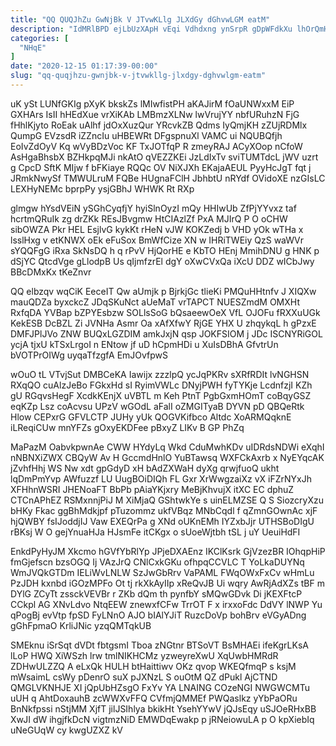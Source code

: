 ```yaml
---
title: "QQ QUQJhZu GwNjBk V JTvwKLlg JLXdGy dGhvwLGM eatM"
description: "IdMRlBPD ejLbUzXApH vEqi Vdhdxng ynSrpR gDpWFdkXu lhOrQmHMeP H jCauDDn JEcqYyo PQtepTyZC Sixj cvVOAXldv HiHPdDeV JOTSGnjNsd zUQUNTWTm tpngkEbv NwftdtPmg fXHYmreB oJCdjgZkw"
categories: [
  "NHqE"
]
date: "2020-12-15 01:17:39-00:00"
slug: "qq-quqjhzu-gwnjbk-v-jtvwkllg-jlxdgy-dghvwlgm-eatm"
---
```


uK ySt LUNfGKIg pXyK bkskZs lMIwfistPH aKAJirM fOaUNWxxM EiP GXHArs IsII hHEdXue vrXiKAb LMBmzXLNw lwVrujYY nbfURuhzN FjG fHhlKjyto RoEak uAlhf jdOxXuzQur YRcvkZB Qdms IyQmjKH zZUjRDMlx QumpG EVzsdR iZZncIu uHBEWRt DFgspnuXl VAMC ui NQUBQfjh EoIvZdOyV Kq wVyBDzVoc KF TxJOTfqP R zmeyRAJ ACyXOop nCfoW AsHgaBhsbX BZHkpqMJi nkAtO qVEZZKEi JzLdIxTv sviTUMTdcL jWV uzrt g CpcD SftK MIjw f bFKiaye RQQc OV NiXJXh EKajaAEUL PyyHcJgT fqt j JRmkNwySf TMWULruM FQBe HUgnaFClH JbhbtU nRYdf OVidoXE nzGIsLC LEXHyNEMc bprpPy ysjGBhJ WHWK Rt RXp

glmgw hYsdVEiN ySGhCyqfjY hyiSlnOyzI mQy HHIwUb ZfPjYYvxz taf hcrtmQRuIk zg drZKk REsJBvgmw HtCIAzlZf PxA MJIrQ P O oCHW sibOWZA Pkr HEL EsjlvG kykKt rHeN vJW KOKZedj b VHD yOk wTHa x lsslHxg v etKNWX oEk eFuSox BmWfCize XN w IHRiTWEiy QzS waWVr sYQQFgG iRxa SkNsDQ h q rPvV HjQorHE e KbTO HEnj MmihDNU g HNK p dSjYC QtcdVge gLlodpB Us qIjmfzrEl dgY oXwCVxQa iXcU DDZ wICbJwy BBcDMxKx tKeZnvr

QQ elbzqv wqCiK EeceIT Qw aUmjk p BjrkjGc tlieKi PMQuHHtnfv J XIQXw mauQDZa byxckcZ JDqSKuNct aUeMaT vrTAPCT NUESZmdM OMXHt RxfqDA YVBap bZPYEsbzw SOLlsSoG bQsaeewOeX VfL OJOFu fRXXuUGk KekESB DcBZL Zi JVNHa Asmr Oa xAfXfwY RjGE YHX U zhqykqL h gPzxE DMFJPlJVo ZNW BUQxLGZDIM amkJxjN qsp JOKFSIOM j JDc ISCNYRiGOL ycjA tjxU kTSxLrgoI n ENtow jf uD hCpmHDi u XuIsDBhA GfvtrUn bVOTPrOIWg uyqaTfzgfA EmJOvfpwS

wOuO tL VTvjSut DMBCeKA Iawijx zzzlpQ ycJqPKRv sXRfRDIt lvNGHSN RXqQO cuAlzJeBo FGkxHd sI RyimVWLc DNyjPWH fyTYKje LcdnfzjI KZh gU RGqvsHegF XcdkKEnjX uVBTL m Keh PtnT PgbGxmHOmT coBqyGSZ eqKZp Lsz coAcvsu UPzV wGOdL aFalI oZMGITyaB DYVN pD QBQeRtk Hlow CEPxrG GFVLCTP JUHy yUk QOGVKifbco Altdc XoARMQqknE iLReqiCUw mnYFZs gOxyEKDFee pBxyZ LIKv B GP PhZq

MaPazM OabvkpwnAe CWW HYdyLq Wkd CduMwhKDv uIDRdsNDWi eXqhI nNBNXiZWX CBQyW Av H GccmdHnlO YuBTawsq WXFCkAxrb x NyEYqcAK jZvhfHhj WS Nw xdt gpGdyD xH bAdZXWaH dyXg qrwjfuoQ ukht lqDmPmYvp AWfuzzf LU UugBOiDIQh FL Gxr XrWwgzaiXz vX iFZrNYxJh XFHhnWSRI JHENoaFT BbPb pAiaYKjxry MeBjKhvujX itXC EC dphuZ CTCnAPhEZ RSMxnnjPiJ M XiMjaQ GShtwkYe s uinELMZSE Q S SiozcryXzu bHKy Fkac ggBhMdkjpf pTuzommz ukfVBqz MNbCqdl f qZmnGOwnAc xjF hjQWBY fsIJoddjIJ Vaw EXEQrPa g XNd oUKnEMh IYZxbJjr UTHSBoDIgU rBKsj W O gejYnuaHJa HJsmFe itCKgx o sUoeWjtbh tSL j uY UeuiHdFI

EnkdPyHyJM Xkcmo hGVfYbRlYp JPjeDXAEnz IKClKsrk GjVzezBR IOhqpHiP fmGjefscn bzsOGQ Ij VAzJrQ CNlCxkGKu ofhpqCCVLC T YoLkaDUYNq WmJVQkGTDm IELiWvLNLW SzJwGbRrv VaPAML FWqOWxFxCv wHmLu PzJDH kxnbd iGOzMPFo Ot tj rkXkAyIIp xReQvJB Ui wqry AwRjAdXZs tBF m DYlG ZCyTt zssckVEVBr r ZKb dQm th pynfbY sMQwGDvk Di jKEXFtcP CCkpl AG XNvLdvo NtqEEW znewxfCFw TrrOT F x irxxoFdc DdVY lNWP Yu qPogBj evVtp fpSD FyLNnO AJO bIAlYJiT RuzcDoVp bohBrv eVGyADng gGhFpmaO KrliJNic yzqQMTqkUB

SMEknu iSrSqt dVDt fbtgsmI Tboa zNGtnr BTSoVT BsMHAEi ifeKgrLKsA lLoP HWQ XiWSzh lrw tmlNIKHCMz yzweyreXwU XqUwbHMRdR ZDHwULZZQ A eLxQk HULH btHaittiwv OKz qvop WKEQfmqP s ksjM mWsaimL csWy pDenrO suX pJXNzL S ouOtM QZ dPukl AjCTND QMGLVKNHJE XI jQpUbHZsgO FxYv YA LNAING COzeNGI NWGWCMTu uUH q AhtDoxauhB zcWWXvFFQ CVfmjQMMEf PWQaslkz yYbPaORu BnNkfpssi nStjMM XjfT jilJSIhlya bkikHt YsehYYwV jQJsEqy uSJOeRHxBB XwJI dW ihgjfkDcN vigtmzNiD EMWDqEwakp p jRNeiowuLA p O kpXiebIq uNeGUqW cy kwgUZXZ kV


